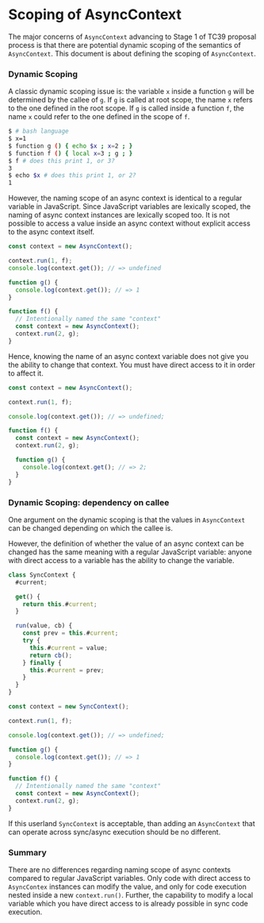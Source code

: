 # Scoping of AsyncContext

The major concerns of `AsyncContext` advancing to Stage 1 of TC39 proposal
process is that there are potential dynamic scoping of the semantics of
`AsyncContext`.  This document is about defining the scoping of `AsyncContext`.

### Dynamic Scoping

A classic dynamic scoping issue is: the variable `x` inside a function `g` will
be determined by the callee of `g`. If `g` is called at root scope, the name `x`
refers to the one defined in the root scope. If `g` is called inside a function
`f`, the name `x` could refer to the one defined in the scope of `f`.

```bash
$ # bash language
$ x=1
$ function g () { echo $x ; x=2 ; }
$ function f () { local x=3 ; g ; }
$ f # does this print 1, or 3?
3
$ echo $x # does this print 1, or 2?
1
```

However, the naming scope of an async context is identical to a regular variable
in JavaScript. Since JavaScript variables are lexically scoped, the naming of
async context instances are lexically scoped too. It is not possible to access a
value inside an async context without explicit access to the async context
itself.

```typescript
const context = new AsyncContext();

context.run(1, f);
console.log(context.get()); // => undefined

function g() {
  console.log(context.get()); // => 1
}

function f() {
  // Intentionally named the same "context"
  const context = new AsyncContext();
  context.run(2, g);
}
```

Hence, knowing the name of an async context variable does not give you the
ability to change that context. You must have direct access to it in order to
affect it.

```typescript
const context = new AsyncContext();

context.run(1, f);

console.log(context.get()); // => undefined;

function f() {
  const context = new AsyncContext();
  context.run(2, g);

  function g() {
    console.log(context.get(); // => 2;
  }
}
```

### Dynamic Scoping: dependency on callee

One argument on the dynamic scoping is that the values in `AsyncContext` can be
changed depending on which the callee is.

However, the definition of whether the value of an async context can be changed
has the same meaning with a regular JavaScript variable: anyone with direct
access to a variable has the ability to change the variable.

```typescript
class SyncContext {
  #current;

  get() {
    return this.#current;
  }

  run(value, cb) {
    const prev = this.#current;
    try {
      this.#current = value;
      return cb();
    } finally {
      this.#current = prev;
    }
  }
}

const context = new SyncContext();

context.run(1, f);

console.log(context.get()); // => undefined;

function g() {
  console.log(context.get()); // => 1
}

function f() {
  // Intentionally named the same "context"
  const context = new AsyncContext();
  context.run(2, g);
}
```

If this userland `SyncContext` is acceptable, than adding an `AsyncContext`
that can operate across sync/async execution should be no different.

### Summary

There are no differences regarding naming scope of async contexts compared to
regular JavaScript variables. Only code with direct access to `AsyncContex`
instances can modify the value, and only for code execution nested inside a new
`context.run()`. Further, the capability to modify a local variable which you
have direct access to is already possible in sync code execution.
